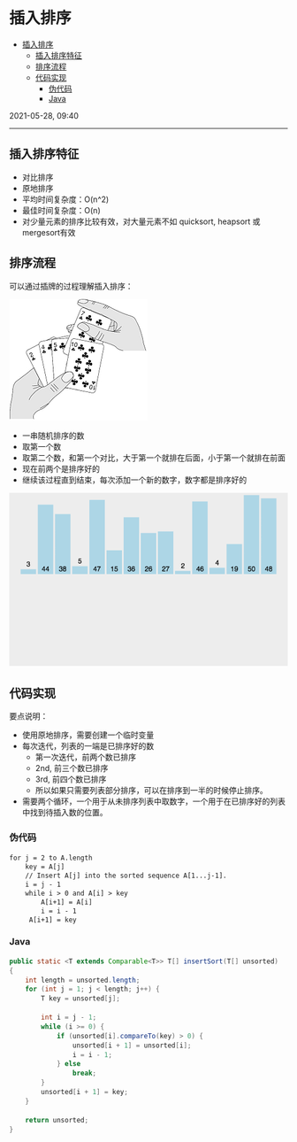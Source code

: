 # 插入排序

- [插入排序](#插入排序)
  - [插入排序特征](#插入排序特征)
  - [排序流程](#排序流程)
  - [代码实现](#代码实现)
    - [伪代码](#伪代码)
    - [Java](#java)

2021-05-28, 09:40
***

## 插入排序特征

- 对比排序
- 原地排序
- 平均时间复杂度：O(n^2)
- 最佳时间复杂度：O(n)
- 对少量元素的排序比较有效，对大量元素不如 quicksort, heapsort 或 mergesort有效

## 排序流程

可以通过插牌的过程理解插入排序：

![](https://github.com/jiaweiM/algorithm/blob/master/images/sort_insertion_1.jpg?raw=true)

- 一串随机排序的数
- 取第一个数
- 取第二个数，和第一个对比，大于第一个就排在后面，小于第一个就排在前面
- 现在前两个是排序好的
- 继续该过程直到结束，每次添加一个新的数字，数字都是排序好的

![](images/insertionSort.gif)

## 代码实现

要点说明：

- 使用原地排序，需要创建一个临时变量
- 每次迭代，列表的一端是已排序好的数
    - 第一次迭代，前两个数已排序
    - 2nd, 前三个数已排序
    - 3rd, 前四个数已排序
    - 所以如果只需要列表部分排序，可以在排序到一半的时候停止排序。
- 需要两个循环，一个用于从未排序列表中取数字，一个用于在已排序好的列表中找到待插入数的位置。

### 伪代码

```pseudocode
for j = 2 to A.length
    key = A[j]
    // Insert A[j] into the sorted sequence A[1...j-1].
    i = j - 1
    while i > 0 and A[i] > key
        A[i+1] = A[i]
        i = i - 1
     A[i+1] = key
```

### Java

```java
public static <T extends Comparable<T>> T[] insertSort(T[] unsorted)
{
    int length = unsorted.length;
    for (int j = 1; j < length; j++) {
        T key = unsorted[j];

        int i = j - 1;
        while (i >= 0) {
            if (unsorted[i].compareTo(key) > 0) {
                unsorted[i + 1] = unsorted[i];
                i = i - 1;
            } else
                break;
        }
        unsorted[i + 1] = key;
    }

    return unsorted;
}
```
